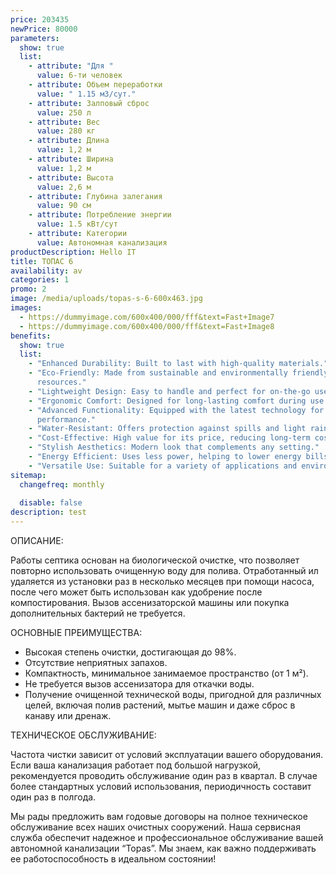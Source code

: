 ```yaml
---
price: 203435
newPrice: 80000
parameters:
  show: true
  list:
    - attribute: "Для "
      value: 6-ти человек
    - attribute: Объем переработки
      value: " 1.15 м3/сут."
    - attribute: Залповый сброс
      value: 250 л
    - attribute: Вес
      value: 280 кг
    - attribute: Длина
      value: 1,2 м
    - attribute: Ширина
      value: 1,2 м
    - attribute: Высота
      value: 2,6 м
    - attribute: Глубина залегания
      value: 90 см
    - attribute: Потреблeние энергии
      value: 1.5 кВт/сут
    - attribute: Категории
      value: Автономная канализация
productDescription: Hello IT
title: ТОПАС 6
availability: av
categories: 1
promo: 2
image: /media/uploads/topas-s-6-600x463.jpg
images:
  - https://dummyimage.com/600x400/000/fff&text=Fast+Image7
  - https://dummyimage.com/600x400/000/fff&text=Fast+Image8
benefits:
  show: true
  list:
    - "Enhanced Durability: Built to last with high-quality materials."
    - "Eco-Friendly: Made from sustainable and environmentally friendly
      resources."
    - "Lightweight Design: Easy to handle and perfect for on-the-go use."
    - "Ergonomic Comfort: Designed for long-lasting comfort during use."
    - "Advanced Functionality: Equipped with the latest technology for better
      performance."
    - "Water-Resistant: Offers protection against spills and light rain."
    - "Cost-Effective: High value for its price, reducing long-term costs."
    - "Stylish Aesthetics: Modern look that complements any setting."
    - "Energy Efficient: Uses less power, helping to lower energy bills."
    - "Versatile Use: Suitable for a variety of applications and environments."
sitemap:
  changefreq: monthly
  
  disable: false
description: test
---
```


ОПИСАНИЕ:

Работы септика основан на биологической очистке, что позволяет повторно использовать очищенную воду для полива. Отработанный ил удаляется из установки раз в несколько месяцев при помощи насоса, после чего может быть использован как удобрение после компостирования. Вызов ассенизаторской машины или покупка дополнительных бактерий не требуется.

ОСНОВНЫЕ ПРЕИМУЩЕСТВА:

- Высокая степень очистки, достигающая до 98%.
- Отсутствие неприятных запахов.
- Компактность, минимальное занимаемое пространство (от 1 м²).
- Не требуется вызов ассенизатора для откачки воды.
- Получение очищенной технической воды, пригодной для различных целей, включая полив растений, мытье машин и даже сброс в канаву или дренаж.

ТЕХНИЧЕСКОЕ ОБСЛУЖИВАНИЕ:

Частота чистки зависит от условий эксплуатации вашего оборудования. Если ваша канализация работает под большой нагрузкой, рекомендуется проводить обслуживание один раз в квартал. В случае более стандартных условий использования, периодичность составит один раз в полгода.

Мы рады предложить вам годовые договоры на полное техническое обслуживание всех наших очистных сооружений. Наша сервисная служба обеспечит надежное и профессиональное обслуживание вашей автономной канализации “Topas”. Мы знаем, как важно поддерживать ее работоспособность в идеальном состоянии!

